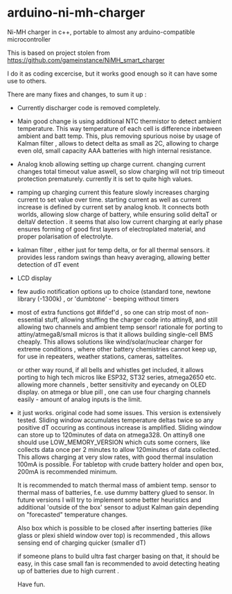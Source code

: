 # arduino-ni-mh-charger
Ni-MH charger in c++, portable to almost any arduino-compatible microcontroller

This is based on project stolen from https://github.com/gameinstance/NiMH_smart_charger

I do it as coding excercise, but it works good enough so it can have some use to others. 

There are many fixes and changes, to sum it up :

* Currently discharger code is removed completely.
* Main good change is using additional NTC thermistor to detect ambient temperature.
This way temperature of each cell is difference inbetween ambient and batt temp.
This, plus removing spurious noise by usage of Kalman filter , allows to detect delta as small as 2C, 
allowing to charge even old, small capacity AAA batteries with high internal resistance. 

* Analog knob allowing setting up charge current. 
changing current changes total timeout value aswell, so slow charging will not trip timeout protection prematurely. 
currently it is set to quite high values.
* ramping up charging current 
 this feature slowly increases charging current to set value over time. 
 starting current as well as current increase is defined by current set by analog knob. 
 It connects both worlds, allowing slow charge of battery, while ensuring solid deltaT or deltaV detection . 
 it seems that also low current charging at early phase ensures forming of good first layers of electroplated material, 
 and proper polarisation of electrolyte. 
* kalman filter , either just for temp delta, or for all thermal sensors. 
  it provides less random swings than heavy averaging, allowing better detection of dT event 
* LCD display 
* few audio notification options up to choice (standard tone, newtone library (-1300k) , or 'dumbtone' - beeping without timers
* most of extra functions got #ifdef'd , so one can strip most of non-essential stuff, allowing stuffing the charger code
  into attiny8, and still allowing two channels and ambient temp sensor!
  rationale for porting to attiny/atmega8/small micros is that it allows building single-cell BMS cheaply. 
  This allows solutions like wind/solar/nuclear charger for extreme conditions , 
  where other battery chemistries cannot keep up, for use in repeaters, weather stations, cameras, sattelites. 
  
  or other way round, if all bells and whistles get included, it allows porting to high tech micros like ESP32, ST32 series, 
  atmega2650 etc. allowing more channels , better sensitivity and eyecandy on OLED display. 
  on atmega or blue pill , one can use four charging channels easily - amount of analog inputs is the limit.
  
* it just works. original code had some issues. 
  This version is extensively tested. Sliding window accumulates temperature deltas twice so any positive dT occuring as 
  continous increase is amplified. Sliding window can store up to 120minutes of data on atmega328. 
  On attiny8 one should use LOW_MEMORY_VERSION which cuts some corners, like collects data once per 2 minutes to allow
  120minutes of data collected. This allows charging at very slow rates, with good thermal insulation 100mA is possible. 
  For tabletop with crude battery holder and open box,  200mA is recommended minimum. 
  
  It is recommended to match thermal mass of ambient temp. sensor to thermal mass of batteries, f.e. use dummy battery
  glued to sensor. In future versions I will try to implement some better heuristics and additional 
  'outside of the box' sensor to adjust Kalman gain depending on "forecasted" temperature changes. 
  
  Also box which is possible to be closed after inserting batteries (like glass or plexi shield window over top) 
  is recommended , this allows sensing end of charging quicker (smaller dT) 
  
  if someone plans to build ultra fast charger basing on that, it should be easy, 
  in this case small fan is recommended to avoid detecting heating up of batteries due to high current . 
  
  Have fun. 
  


